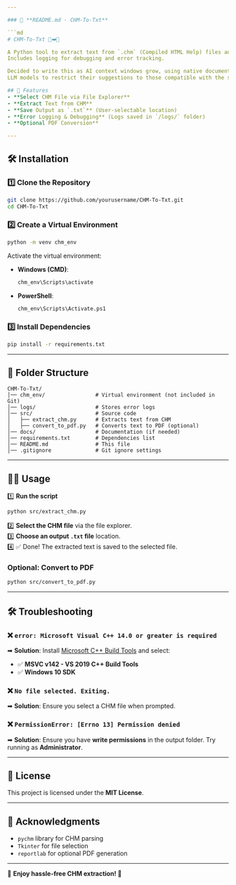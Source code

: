 ```yaml
---

### 📜 **README.md - CHM-To-Txt**  

```md
# CHM-To-Txt 📖➡️📄  

A Python tool to extract text from `.chm` (Compiled HTML Help) files and save them as plain text or PDF.  
Includes logging for debugging and error tracking.

Decided to write this as AI context windows grow, using native documentation for scripting languages will become more and more useful for forcing 
LLM models to restrict their suggestions to those compatible with the source language versus making assumptions.

## 🚀 Features  
- **Select CHM File via File Explorer**  
- **Extract Text from CHM**  
- **Save Output as `.txt`** (User-selectable location)  
- **Error Logging & Debugging** (Logs saved in `/logs/` folder)  
- **Optional PDF Conversion**  

---
```


## 🛠 Installation  

### 1️⃣ **Clone the Repository**  
```sh
git clone https://github.com/yourusername/CHM-To-Txt.git
cd CHM-To-Txt
```

### 2️⃣ **Create a Virtual Environment**  
```sh
python -m venv chm_env
```
Activate the virtual environment:  
- **Windows (CMD)**:  
  ```sh
  chm_env\Scripts\activate
  ```
- **PowerShell**:  
  ```sh
  chm_env\Scripts\Activate.ps1
  ```

### 3️⃣ **Install Dependencies**  
```sh
pip install -r requirements.txt
```

---

## 📂 Folder Structure  
```
CHM-To-Txt/
│── chm_env/                # Virtual environment (not included in Git)
│── logs/                   # Stores error logs
│── src/                    # Source code
│   ├── extract_chm.py      # Extracts text from CHM
│   ├── convert_to_pdf.py   # Converts text to PDF (optional)
│── docs/                   # Documentation (if needed)
│── requirements.txt        # Dependencies list
│── README.md               # This file
│── .gitignore              # Git ignore settings
```

---

## 🏃‍♂️ Usage  

1️⃣ **Run the script**  
```sh
python src/extract_chm.py
```

2️⃣ **Select the CHM file** via the file explorer.  
3️⃣ **Choose an output `.txt` file** location.  
4️⃣ ✅ Done! The extracted text is saved to the selected file.  

### **Optional: Convert to PDF**  
```sh
python src/convert_to_pdf.py
```

---

## 🛠 Troubleshooting  

### ❌ `error: Microsoft Visual C++ 14.0 or greater is required`  
➡ **Solution**: Install [Microsoft C++ Build Tools](https://visualstudio.microsoft.com/visual-cpp-build-tools/) and select:  
   - ✅ **MSVC v142 - VS 2019 C++ Build Tools**  
   - ✅ **Windows 10 SDK**  

### ❌ `No file selected. Exiting.`  
➡ **Solution**: Ensure you select a CHM file when prompted.  

### ❌ `PermissionError: [Errno 13] Permission denied`  
➡ **Solution**: Ensure you have **write permissions** in the output folder. Try running as **Administrator**.  

---

## 📜 License  
This project is licensed under the **MIT License**.  

---

## 🌟 Acknowledgments  
- `pychm` library for CHM parsing  
- `Tkinter` for file selection  
- `reportlab` for optional PDF generation  

---

🎯 **Enjoy hassle-free CHM extraction! 🚀**  
```